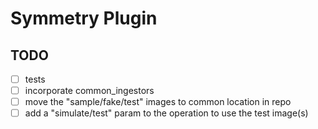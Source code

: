 # Symmetry Plugin

## TODO
- [ ] tests
- [ ] incorporate common_ingestors
- [ ] move the "sample/fake/test" images to common location in repo
- [ ] add a "simulate/test" param to the operation to use the test image(s)